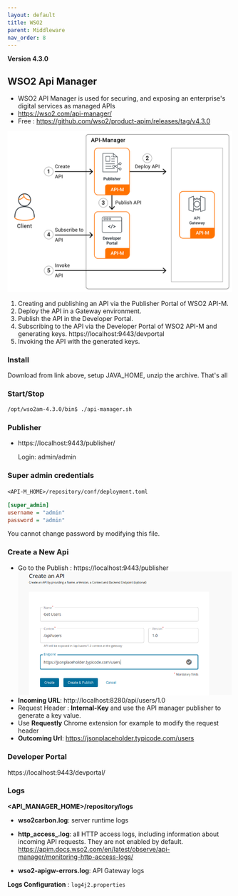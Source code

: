 ```yaml
---
layout: default
title: WSO2
parent: Middleware
nav_order: 8
---
```


**Version 4.3.0**

## WSO2 Api Manager
 - WSO2 API Manager is used for securing, and exposing an enterprise's digital services as managed APIs 
 - https://wso2.com/api-manager/
 - Free : https://github.com/wso2/product-apim/releases/tag/v4.3.0

 ![a](/docs/images/wso2apim-diagram.png)

1. Creating and publishing an API via the Publisher Portal of WSO2 API-M.
2. Deploy the API in a Gateway environment.
3. Publish the API in the Developer Portal. 
4. Subscribing to the API via the Developer Portal of WSO2 API-M and generating keys. <a>https://localhost:9443/devportal
5. Invoking the API with the generated keys.

### Install
Download from link above, setup JAVA_HOME, unzip the archive. That's all

### Start/Stop
~~~bash
/opt/wso2am-4.3.0/bin$ ./api-manager.sh
~~~

### Publisher
- <a>https://localhost:9443/publisher/
   
  Login: admin/admin

### Super admin credentials
`<API-M_HOME>/repository/conf/deployment.toml`
```ini
[super_admin]
username = "admin"
password = "admin"
```
You cannot change password by modifying this file.


### Create a New Api
- Go to the Publish : <a>https://localhost:9443/publisher
![a](/docs/images/wso2-am-usecase1.png)
- **Incoming URL**: <a>http://localhost:8280/api/users/1.0
- Request Header : **Internal-Key** and use the API manager publisher to generate a key value.
- Use **Requestly** Chrome extension for example to modify the request header
- **Outcoming Url**: <a>https://jsonplaceholder.typicode.com/users


### Developer Portal
<a>https://localhost:9443/devportal/


### Logs
**<API_MANAGER_HOME>/repository/logs**
  * **wso2carbon.log**: server runtime logs
  * **http_access_.log**: all HTTP access logs, including information about incoming API requests. They are not enabled by default. <a>https://apim.docs.wso2.com/en/latest/observe/api-manager/monitoring-http-access-logs/

  * **wso2-apigw-errors.log**: API Gateway logs

**Logs Configuration** : `log4j2.properties` 
    